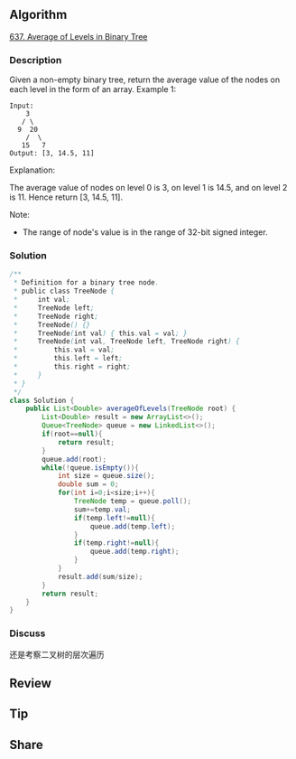 ## Algorithm

[637. Average of Levels in Binary Tree](https://leetcode.com/problems/average-of-levels-in-binary-tree/)

### Description

Given a non-empty binary tree, return the average value of the nodes on each level in the form of an array.
Example 1:
```
Input:
    3
   / \
  9  20
    /  \
   15   7
Output: [3, 14.5, 11]
```
Explanation:

The average value of nodes on level 0 is 3,  on level 1 is 14.5, and on level 2 is 11. Hence return [3, 14.5, 11].

Note:

- The range of node's value is in the range of 32-bit signed integer.

### Solution

```java
/**
 * Definition for a binary tree node.
 * public class TreeNode {
 *     int val;
 *     TreeNode left;
 *     TreeNode right;
 *     TreeNode() {}
 *     TreeNode(int val) { this.val = val; }
 *     TreeNode(int val, TreeNode left, TreeNode right) {
 *         this.val = val;
 *         this.left = left;
 *         this.right = right;
 *     }
 * }
 */
class Solution {
    public List<Double> averageOfLevels(TreeNode root) {
        List<Double> result = new ArrayList<>();
        Queue<TreeNode> queue = new LinkedList<>();
        if(root==null){
            return result;
        }
        queue.add(root);
        while(!queue.isEmpty()){
            int size = queue.size();
            double sum = 0;
            for(int i=0;i<size;i++){
                TreeNode temp = queue.poll();
                sum+=temp.val;
                if(temp.left!=null){
                    queue.add(temp.left);
                }
                if(temp.right!=null){
                    queue.add(temp.right);
                }
            }
            result.add(sum/size);
        }
        return result;
    }
}
```

### Discuss

还是考察二叉树的层次遍历

## Review


## Tip


## Share
